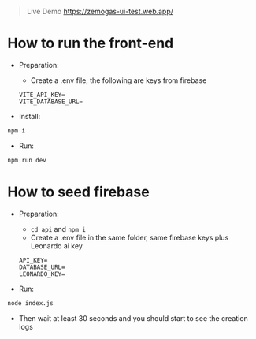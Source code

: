 > Live Demo https://zemogas-ui-test.web.app/

# How to run the front-end

* Preparation:
  - Create a .env file, the following are keys from firebase
  ```
  VITE_API_KEY=
  VITE_DATABASE_URL=
  ```

* Install:
```bash
npm i
```

* Run:
```bash
npm run dev
```

# How to seed firebase

* Preparation:
  - `cd api` and `npm i`
  - Create a .env file in the same folder, same firebase keys plus Leonardo ai key
  ```
  API_KEY=
  DATABASE_URL=
  LEONARDO_KEY=
  ```

* Run:
```bash
node index.js
```
- Then wait at least 30 seconds and you should start to see the creation logs